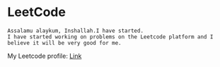 # LeetCode
```
Assalamu alaykum, Inshallah.I have started.
I have started working on problems on the Leetcode platform and I believe it will be very good for me.
```
My Leetcode profile: <a href="https://leetcode.com/Jaloliddin_4633">Link</a>
